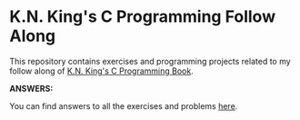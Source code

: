 # K.N. King's C Programming Follow Along

This repository contains exercises and programming projects related to my follow
along of [K.N. King's C Programming Book](https://www.amazon.com/C-Programming-Modern-Approach-2nd/dp/0393979504/ref=sr_1_1?dib=eyJ2IjoiMSJ9.AnnBQVdrnqZjyoou2zCCXblFH5So5nstulBnEK1ETn8JC9RqY4sXFLkxLsCR5gzRTaTQjFQgRD2KlSvjK5_Akj0JJRn0m3UB-1geuOc-vCGOdxp_lv_PTiKpxmmkDtLvX2vKYvZiicBLId2GMQ9SGFxTUnG5AWAtXE774AcPoTE.jBM4cvr0Ovv4kPuq6rjI4wtZSYZQ6N95F8qk0VismCE&dib_tag=se&keywords=k.n.+king+c+programming&qid=1720949591&sr=8-1).

**ANSWERS:**

You can find answers to all the exercises and problems [here](https://github.com/williamgherman/c-solutions).
